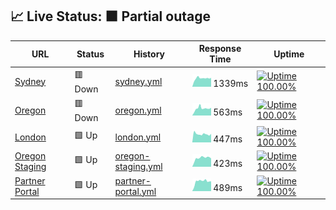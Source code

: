 ## 📈 Live Status: <!--live status--> **🟧 Partial outage**

<!--start: status pages-->
<!-- This summary is generated by Upptime (https://github.com/upptime/upptime) -->
<!-- Do not edit this manually, your changes will be overwritten -->

| URL                                                             | Status  | History                                                                                             | Response Time                                                                       | Uptime                                                                                                                                                                                                                    |
| --------------------------------------------------------------- | ------- | --------------------------------------------------------------------------------------------------- | ----------------------------------------------------------------------------------- | ------------------------------------------------------------------------------------------------------------------------------------------------------------------------------------------------------------------------- |
| [Sydney](https://prod01.sydney.platformos.com/_status)          | 🟥 Down | [sydney.yml](https://github.com/pavelloz/uptimez/commits/master/history/sydney.yml)                 | <img alt="Response time graph" src="./graphs/sydney.png" height="20"> 1339ms        | [![Uptime 100.00%](https://img.shields.io/endpoint?url=https%3A%2F%2Fraw.githubusercontent.com%2Fpavelloz%2Fuptimez%2Fmaster%2Fapi%2Fsydney%2Fuptime.json)](https://status.platformos.com/history/sydney)                 |
| [Oregon](https://prod01.oregon.platform-os.com/_status)         | 🟥 Down | [oregon.yml](https://github.com/pavelloz/uptimez/commits/master/history/oregon.yml)                 | <img alt="Response time graph" src="./graphs/oregon.png" height="20"> 563ms         | [![Uptime 100.00%](https://img.shields.io/endpoint?url=https%3A%2F%2Fraw.githubusercontent.com%2Fpavelloz%2Fuptimez%2Fmaster%2Fapi%2Foregon%2Fuptime.json)](https://status.platformos.com/history/oregon)                 |
| [London](https://prod01.london.platform-os.com/_status)         | 🟩 Up   | [london.yml](https://github.com/pavelloz/uptimez/commits/master/history/london.yml)                 | <img alt="Response time graph" src="./graphs/london.png" height="20"> 447ms         | [![Uptime 100.00%](https://img.shields.io/endpoint?url=https%3A%2F%2Fraw.githubusercontent.com%2Fpavelloz%2Fuptimez%2Fmaster%2Fapi%2Flondon%2Fuptime.json)](https://status.platformos.com/history/london)                 |
| [Oregon Staging](https://staging.oregon.platformos.com/_status) | 🟩 Up   | [oregon-staging.yml](https://github.com/pavelloz/uptimez/commits/master/history/oregon-staging.yml) | <img alt="Response time graph" src="./graphs/oregon-staging.png" height="20"> 423ms | [![Uptime 100.00%](https://img.shields.io/endpoint?url=https%3A%2F%2Fraw.githubusercontent.com%2Fpavelloz%2Fuptimez%2Fmaster%2Fapi%2Foregon-staging%2Fuptime.json)](https://status.platformos.com/history/oregon-staging) |
| [Partner Portal](https://partners.platformos.com/)              | 🟩 Up   | [partner-portal.yml](https://github.com/pavelloz/uptimez/commits/master/history/partner-portal.yml) | <img alt="Response time graph" src="./graphs/partner-portal.png" height="20"> 489ms | [![Uptime 100.00%](https://img.shields.io/endpoint?url=https%3A%2F%2Fraw.githubusercontent.com%2Fpavelloz%2Fuptimez%2Fmaster%2Fapi%2Fpartner-portal%2Fuptime.json)](https://status.platformos.com/history/partner-portal) |

<!--end: status pages-->
